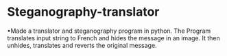 # Steganography-translator
•Made a translator and steganography program in python. 
The Program translates input string to French and hides the message in an image. It then unhides, translates and reverts the original message.
